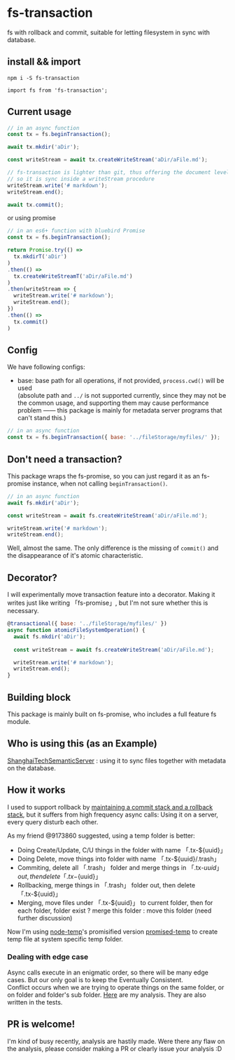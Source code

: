 # fs-transaction
fs with rollback and commit, suitable for letting filesystem in sync with database.
  
## install && import
```
npm i -S fs-transaction
```
  
```javasctipt
import fs from 'fs-transaction';
```
## Current usage
```javascript
// in an async function
const tx = fs.beginTransaction();

await tx.mkdir('aDir');

const writeStream = await tx.createWriteStream('aDir/aFile.md');

// fs-transaction is lighter than git, thus offering the document level rollback but not the line level rollback.
// so it is sync inside a writeStream procedure
writeStream.write('# markdown');
writeStream.end();

await tx.commit();
```
or using promise
```javascript
// in an es6+ function with bluebird Promise
const tx = fs.beginTransaction();

return Promise.try(() =>
  tx.mkdirT('aDir')
)
.then(() =>
  tx.createWriteStreamT('aDir/aFile.md')
)
.then(writeStream => {
  writeStream.write('# markdown');
  writeStream.end();
})
.then(() =>
  tx.commit()
)
```  

## Config
We have following configs:  
- base: base path for all operations, if not provided, ```process.cwd()``` will be used  
(absolute path and ```../``` is not supported currently, since they may not be the common usage, 
and supporting them may cause performance problem —— 
this package is mainly for metadata server programs that can't stand this.)
```javascript
// in an async function
const tx = fs.beginTransaction({ base: '../fileStorage/myfiles/' });
```



## Don't need a transaction?
This package wraps the fs-promise, so you can just regard it as an fs-promise instance, when not calling ```beginTransaction()```.  
```javascript
// in an async function
await fs.mkdir('aDir');

const writeStream = await fs.createWriteStream('aDir/aFile.md');

writeStream.write('# markdown');
writeStream.end();
```
Well, almost the same. The only difference is the missing of ```commit()``` and the disappearance of it's atomic characteristic.   

## Decorator?
I will experimentally move transaction feature into a decorator. Making it writes just like writing 「fs-promise」, but I'm not sure whether this is necessary.
```javascript
@transactional({ base: '../fileStorage/myfiles/' })
async function atomicFileSystemOperation() {
  await fs.mkdir('aDir');
  
  const writeStream = await fs.createWriteStream('aDir/aFile.md');

  writeStream.write('# markdown');
  writeStream.end();
}
```
  
## Building block
This package is mainly built on fs-promise, who includes a full feature fs module.  
  
## Who is using this (as an Example)  
[ShanghaiTechSemanticServer](https://github.com/Learnone/ShanghaiTechAPPServer) : using it to sync files together with metadata on the database.
  
## How it works
I used to support rollback by [maintaining a commit stack and a rollback stack](https://github.com/linonetwo/fs-transaction/blob/master/doc/originalThinking.md), but it suffers from high frequency async calls: Using it on a server, every query disturb each other.   

As my friend @9173860 suggested, using a temp folder is better:  
- Doing Create/Update, C/U things in the folder with name 「.tx-${uuid}」
- Doing Delete, move things into folder with name 「.tx-${uuid}/.trash」
- Commiting, delete all 「.trash」 folder and merge things in 「.tx-${uuid}」 out, then delete 「.tx-${uuid}」
- Rollbacking, merge things in 「.trash」 folder out, then delete 「.tx-${uuid}」
- Merging, move files under 「.tx-${uuid}」 to current folder, then for each folder, folder exist ? merge this folder : move this folder (need further discussion)
  
Now I'm using [node-temp](https://github.com/bruce/node-temp)'s promisified version [promised-temp](https://github.com/mikaturunen/promised-temp) to create temp file at system specific temp folder.  
  
### Dealing with edge case  
Async calls execute in an enigmatic order, so there will be many edge cases. But our only goal is to keep the Eventually Consistent.  
Conflict occurs when we are trying to operate things on the same folder, or on folder and folder's sub folder. [Here](https://github.com/linonetwo/fs-transaction/blob/master/doc/usingTempDir.md) are my analysis. They are also written in the tests.  

## PR is welcome!
I'm kind of busy recently, analysis are hastily made. Were there any flaw on the analysis, please consider making a PR or clearly issue your analysis :D    
